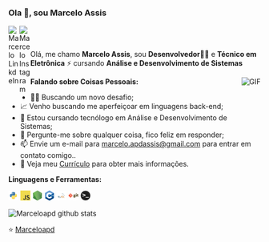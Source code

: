 ### Ola 👋, sou Marcelo Assis

<a href="https://www.linkedin.com/in/marceloapd/">
  <img align="left" alt="Marcelo LinkdeIn" width="22px" src="https://cdn.jsdelivr.net/npm/simple-icons@v3/icons/linkedin.svg" />
</a>

<a href="https://www.instagram.com/marcelo.apd/">
  <img align="left" alt="Marcelo Instagram" width="22px" src="https://cdn.jsdelivr.net/npm/simple-icons@v3/icons/instagram.svg" />
</a>

<br />
<br />

Olá, me chamo **Marcelo Assis**, sou **Desenvolvedor**👨‍💻 e **Técnico em Eletrônica** ⚡ cursando **Análise e Desenvolvimento de Sistemas**

  <img align="right" alt="GIF" src="https://i.pinimg.com/originals/e4/26/70/e426702edf874b181aced1e2fa5c6cde.gif" />

**Falando sobre Coisas Pessoais:**
- 👨‍💻 Buscando um novo desafio;
- 📈 Venho buscando me aperfeiçoar em linguagens back-end;
- 💼 Estou cursando tecnólogo em Análise e Desenvolvimento de Sistemas;
- 💬 Pergunte-me sobre qualquer coisa, fico feliz em responder;
- 📫 Envie um e-mail para marcelo.apdassis@gmail.com para entrar em contato comigo..
- 📝 Veja meu [Currículo](https://drive.google.com/file/d/13ByPK59ZgGgBwnbT-g8Orfri3dC_2Qa2/view?usp=sharing) para obter mais informações.

**Linguagens e Ferramentas:**  

<code><img height="20" src="https://raw.githubusercontent.com/github/explore/80688e429a7d4ef2fca1e82350fe8e3517d3494d/topics/python/python.png"></code>
<code><img height="20" src="https://raw.githubusercontent.com/github/explore/80688e429a7d4ef2fca1e82350fe8e3517d3494d/topics/javascript/javascript.png"></code>
<code><img height="20" src="https://raw.githubusercontent.com/github/explore/80688e429a7d4ef2fca1e82350fe8e3517d3494d/topics/nodejs/nodejs.png"></code>
<code><img height="20" src="https://raw.githubusercontent.com/github/explore/80688e429a7d4ef2fca1e82350fe8e3517d3494d/topics/cpp/cpp.png"></code>
<code><img height="20" src="https://raw.githubusercontent.com/github/explore/80688e429a7d4ef2fca1e82350fe8e3517d3494d/topics/mysql/mysql.png"></code>
<code><img height="20" src="https://raw.githubusercontent.com/github/explore/80688e429a7d4ef2fca1e82350fe8e3517d3494d/topics/git/git.png"></code>
<code><img height="20" src="https://raw.githubusercontent.com/github/explore/80688e429a7d4ef2fca1e82350fe8e3517d3494d/topics/terminal/terminal.png"></code>

![Marceloapd github stats](https://github-readme-stats.vercel.app/api?username=marceloapd&show_icons=true&hide_border=true)

⭐️ [Marceloapd](https://github.com/marceloapd)

